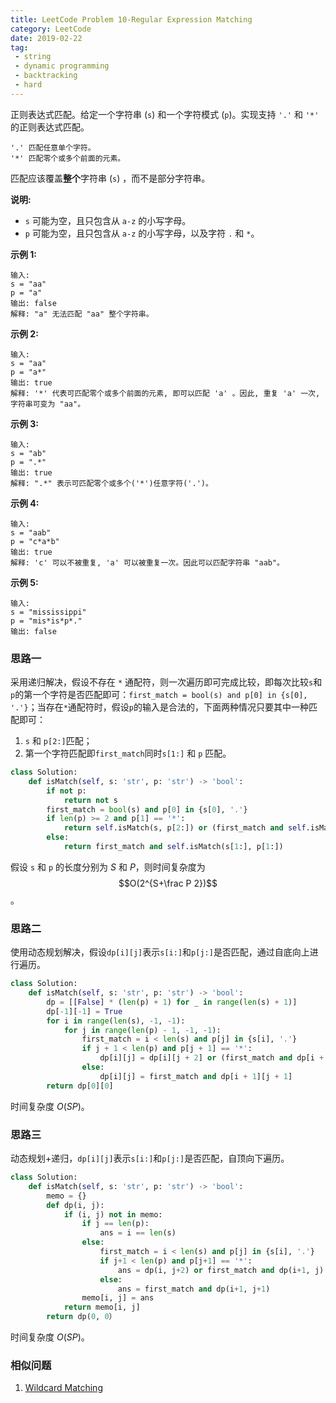 ```yaml
---
title: LeetCode Problem 10-Regular Expression Matching
category: LeetCode
date: 2019-02-22
tag:
 - string
 - dynamic programming
 - backtracking
 - hard
---
```


正则表达式匹配。给定一个字符串 (`s`) 和一个字符模式 (`p`)。实现支持 `'.'` 和 `'*'` 的正则表达式匹配。

```
'.' 匹配任意单个字符。
'*' 匹配零个或多个前面的元素。
```

匹配应该覆盖**整个**字符串 (`s`) ，而不是部分字符串。

**说明:**

- `s` 可能为空，且只包含从 `a-z` 的小写字母。
- `p` 可能为空，且只包含从 `a-z` 的小写字母，以及字符 `.` 和 `*`。

**示例 1:**

```
输入:
s = "aa"
p = "a"
输出: false
解释: "a" 无法匹配 "aa" 整个字符串。
```

**示例 2:**

```
输入:
s = "aa"
p = "a*"
输出: true
解释: '*' 代表可匹配零个或多个前面的元素, 即可以匹配 'a' 。因此, 重复 'a' 一次, 字符串可变为 "aa"。
```

**示例 3:**

```
输入:
s = "ab"
p = ".*"
输出: true
解释: ".*" 表示可匹配零个或多个('*')任意字符('.')。
```

**示例 4:**

```
输入:
s = "aab"
p = "c*a*b"
输出: true
解释: 'c' 可以不被重复, 'a' 可以被重复一次。因此可以匹配字符串 "aab"。
```

**示例 5:**

```
输入:
s = "mississippi"
p = "mis*is*p*."
输出: false
```

<!-- more -->

### 思路一

采用递归解决，假设不存在 `*` 通配符，则一次遍历即可完成比较，即每次比较`s`和`p`的第一个字符是否匹配即可：`first_match = bool(s) and p[0] in {s[0], '.'}`；当存在`*`通配符时，假设`p`的输入是合法的，下面两种情况只要其中一种匹配即可：

1. `s` 和 `p[2:]`匹配；
2. 第一个字符匹配即`first_match`同时`s[1:]` 和 `p` 匹配。

```python
class Solution:
    def isMatch(self, s: 'str', p: 'str') -> 'bool':
        if not p:
            return not s
        first_match = bool(s) and p[0] in {s[0], '.'}
        if len(p) >= 2 and p[1] == '*':
            return self.isMatch(s, p[2:]) or (first_match and self.isMatch(s[1:], p))
        else:
            return first_match and self.isMatch(s[1:], p[1:])
```

假设 `s` 和 `p` 的长度分别为 $S$ 和 $P$，则时间复杂度为 $$O(2^{S+\frac P 2})$$。

### 思路二

使用动态规划解决，假设`dp[i][j]`表示`s[i:]`和`p[j:]`是否匹配，通过自底向上进行遍历。

```python
class Solution:
    def isMatch(self, s: 'str', p: 'str') -> 'bool':
        dp = [[False] * (len(p) + 1) for _ in range(len(s) + 1)]
        dp[-1][-1] = True
        for i in range(len(s), -1, -1):
            for j in range(len(p) - 1, -1, -1):
                first_match = i < len(s) and p[j] in {s[i], '.'}
                if j + 1 < len(p) and p[j + 1] == '*':
                    dp[i][j] = dp[i][j + 2] or (first_match and dp[i + 1][j])
                else:
                    dp[i][j] = first_match and dp[i + 1][j + 1]
        return dp[0][0]
```

时间复杂度 $O(SP)$。

### 思路三

动态规划+递归，`dp[i][j]`表示`s[i:]`和`p[j:]`是否匹配，自顶向下遍历。

```python
class Solution:
    def isMatch(self, s: 'str', p: 'str') -> 'bool':
        memo = {}
        def dp(i, j):
            if (i, j) not in memo:
                if j == len(p):
                    ans = i == len(s)
                else:
                    first_match = i < len(s) and p[j] in {s[i], '.'}
                    if j+1 < len(p) and p[j+1] == '*':
                        ans = dp(i, j+2) or first_match and dp(i+1, j)
                    else:
                        ans = first_match and dp(i+1, j+1)
                memo[i, j] = ans
            return memo[i, j]
        return dp(0, 0）
```

时间复杂度 $O(SP)$。

### 相似问题

1. [Wildcard Matching](https://wendellgul.github.io/leetcode/2019/03/19/LeetCode-Problem-44-Wildcard-Matching/)
